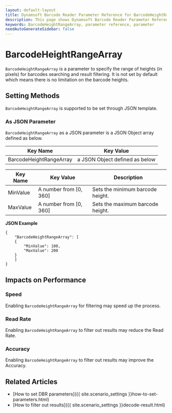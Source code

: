 ```yaml
---
layout: default-layout
title: Dynamsoft Barcode Reader Parameter Reference for BarcodeHeightRangeArray
description: This page shows Dynamsoft Barcode Reader Parameter Reference for BarcodeHeightRangeArray.
keywords: BarcodeHeightRangeArray, parameter reference, parameter
needAutoGenerateSidebar: false
---
```



# BarcodeHeightRangeArray 

`BarcodeHeightRangeArray` is a parameter to specify the range of heights (in pixels) for barcodes searching and result filtering. It is not set by default which means there is no limitation on the barcode heights.

    
## Setting Methods
`BarcodeHeightRangeArray` is supported to be set through JSON template.

### As JSON Parameter
`BarcodeHeightRangeArray` as a JSON parameter is a JSON Object array defined as below.   

| Key Name | Key Value |
| -------- | --------- |
| BarcodeHeightRangeArray | a JSON Object defined as below |

| Key Name | Key Value | Description |
| -------- | --------- | ----------- |
| MinValue | A number from [0, 360] | Sets the minimum barcode height.  |
| MaxValue | A number from [0, 360] | Sets the maximum barcode height. |


**JSON Example**   
```
{
    "BarcodeHeightRangeArray": [
    {
        "MinValue": 100,
        "MaxValue": 200
    }
    ]
}
```


## Impacts on Performance
### Speed
Enabling `BarcodeHeightRangeArray` for filtering may speed up the process.

### Read Rate
Enabling `BarcodeHeightRangeArray` to filter out results may reduce the Read Rate. 

### Accuracy
Enabling `BarcodeHeightRangeArray` to filter out results may improve the Accuracy.

## Related Articles
- [How to set DBR parameters]({{ site.scenario_settings }}how-to-set-parameters.html)
- [How to filter out results]({{ site.scenario_settings }}decode-result.html)